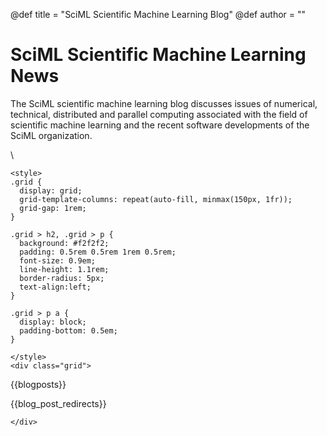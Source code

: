 @def title = "SciML Scientific Machine Learning Blog"
@def author = ""

# SciML Scientific Machine Learning News

The SciML scientific machine learning blog discusses issues of
numerical, technical, distributed and parallel computing associated
with the field of scientific machine learning and the recent software
developments of the SciML organization.

\\

~~~
<style>
.grid {
  display: grid;
  grid-template-columns: repeat(auto-fill, minmax(150px, 1fr));
  grid-gap: 1rem;
}

.grid > h2, .grid > p {
  background: #f2f2f2;
  padding: 0.5rem 0.5rem 1rem 0.5rem;
  font-size: 0.9em;
  line-height: 1.1rem;
  border-radius: 5px;
  text-align:left;
}

.grid > p a {
  display: block;
  padding-bottom: 0.5em;
}

</style>
<div class="grid">
~~~

{{blogposts}}

{{blog_post_redirects}}

~~~
</div>
~~~
